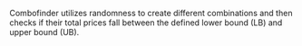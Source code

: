 Combofinder utilizes randomness to create different combinations and then checks if their total prices fall between the defined lower bound (LB) and upper bound (UB).

